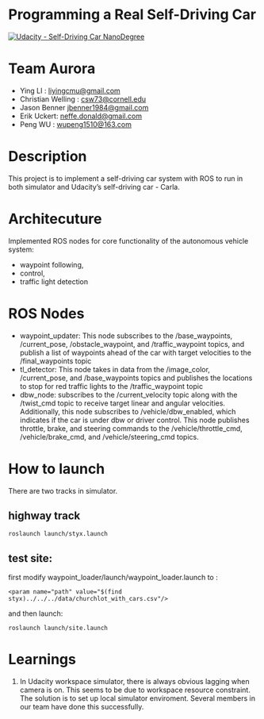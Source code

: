 # Programming a Real Self-Driving Car
[![Udacity - Self-Driving Car NanoDegree](https://s3.amazonaws.com/udacity-sdc/github/shield-carnd.svg)](http://www.udacity.com/drive)
# Team Aurora
- Ying LI	: liyingcmu@gmail.com
- Christian Welling	: csw73@cornell.edu			
- Jason Benner	jbenner1984@gmail.com
- Erik Uckert:	neffe.donald@gmail.com
- Peng WU	: wupeng1510@163.com


# Description
This project is to implement a self-driving car system with ROS to run in both simulator and Udacity’s self-driving car - Carla.

# Architecuture
Implemented ROS nodes for core functionality of the autonomous vehicle system:
- waypoint following,
- control,
- traffic light detection

# ROS Nodes
- waypoint_updater: This node subscribes to the /base_waypoints, /current_pose, /obstacle_waypoint, and /traffic_waypoint topics, and publish a list of waypoints ahead of the car with target velocities to the /final_waypoints topic
- tl_detector: This node takes in data from the /image_color, /current_pose, and /base_waypoints topics and publishes the locations to stop for red traffic lights to the /traffic_waypoint topic
- dbw_node: subscribes to the /current_velocity topic along with the /twist_cmd topic to receive target linear and angular velocities. Additionally, this node subscribes to /vehicle/dbw_enabled, which indicates if the car is under dbw or driver control. This node publishes throttle, brake, and steering commands to the /vehicle/throttle_cmd, /vehicle/brake_cmd, and /vehicle/steering_cmd topics.


# How to launch
There are two tracks in simulator.
## highway track
```
roslaunch launch/styx.launch
```

## test site:
first modify waypoint_loader/launch/waypoint_loader.launch to :
```
<param name="path" value="$(find styx)../../../data/churchlot_with_cars.csv"/>
```
and then launch:
```
roslaunch launch/site.launch
```

# Learnings
1. In Udacity workspace simulator, there is always obvious lagging when camera is on. This seems to be due to workspace resource constraint. The solution is to set up local simulator enviroment.  Several members in our team have done this successfully.
